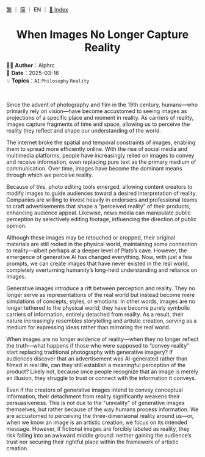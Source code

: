 [繁](../ZH/2025-03-16_1.md) ｜ [简](../SC/2025-03-16_1.md) ｜ EN ｜ [📁 Index](../README_EN.md)

<h1 align="center">When Images No Longer Capture Reality</h1>

✍🏻 **Author**：Alphrc  
📅 **Date**：2025-03-16  
💡 **Topics**：`AI` `Philosophy` `Reality`

<br>

Since the advent of photography and film in the 19th century, humans—who primarily rely on vision—have become accustomed to seeing images as projections of a specific place and moment in reality. As carriers of reality, images capture fragments of time and space, allowing us to perceive the reality they reflect and shape our understanding of the world.

The internet broke the spatial and temporal constraints of images, enabling them to spread more efficiently online. With the rise of social media and multimedia platforms, people have increasingly relied on images to convey and receive information, even replacing pure text as the primary medium of communication. Over time, images have become the dominant means through which we perceive reality.

Because of this, photo editing tools emerged, allowing content creators to modify images to guide audiences toward a desired interpretation of reality. Companies are willing to invest heavily in endorsers and professional teams to craft advertisements that shape a “perceived reality” of their products, enhancing audience appeal. Likewise, news media can manipulate public perception by selectively editing footage, influencing the direction of public opinion.

Although these images may be retouched or cropped, their original materials are still rooted in the physical world, maintaining some connection to reality—albeit perhaps at a deeper level of Plato’s cave. However, the emergence of generative AI has changed everything. Now, with just a few prompts, we can create images that have never existed in the real world, completely overturning humanity’s long-held understanding and reliance on images.

Generative images introduce a rift between perception and reality. They no longer serve as representations of the real world but instead become mere simulations of concepts, styles, or emotions. In other words, images are no longer tethered to the physical world; they have become purely symbolic carriers of information, entirely detached from reality. As a result, their nature increasingly resembles storytelling and artistic creation, serving as a medium for expressing ideas rather than mirroring the real world.

When images are no longer evidence of reality—when they no longer reflect the truth—what happens if those who were supposed to “convey reality” start replacing traditional photography with generative imagery? If audiences discover that an advertisement was AI-generated rather than filmed in real life, can they still establish a meaningful perception of the product? Likely not, because once people recognize that an image is merely an illusion, they struggle to trust or connect with the information it conveys.

Even if the creators of generative images intend to convey conceptual information, their detachment from reality significantly weakens their persuasiveness. This is not due to the "unreality" of generative images themselves, but rather because of the way humans process information. We are accustomed to perceiving the three-dimensional reality around us—or, when we know an image is an artistic creation, we focus on its intended message. However, if fictional images are forcibly labeled as reality, they risk falling into an awkward middle ground: neither gaining the audience’s trust nor securing their rightful place within the framework of artistic creation.